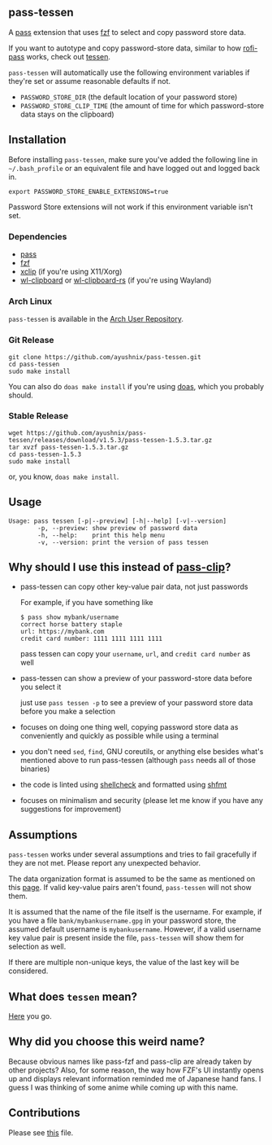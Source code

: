 ## pass-tessen

A [pass](https://www.passwordstore.org/) extension that uses [fzf](https://github.com/junegunn/fzf)
to select and copy password store data.

If you want to autotype and copy password-store data, similar to how
[rofi-pass](https://github.com/carnager/rofi-pass) works, check out
[tessen](https://github.com/ayushnix/tessen).

`pass-tessen` will automatically use the following environment variables if they're set or assume
reasonable defaults if not.

- `PASSWORD_STORE_DIR` (the default location of your password store)
- `PASSWORD_STORE_CLIP_TIME` (the amount of time for which password-store data stays on the
  clipboard)

## Installation

Before installing `pass-tessen`, make sure you've added the following line in `~/.bash_profile` or
an equivalent file and have logged out and logged back in.

```
export PASSWORD_STORE_ENABLE_EXTENSIONS=true
```

Password Store extensions will not work if this environment variable isn't set.

### Dependencies

- [pass](https://git.zx2c4.com/password-store/)
- [fzf](https://github.com/junegunn/fzf)
- [xclip](https://github.com/astrand/xclip) (if you're using X11/Xorg)
- [wl-clipboard](https://github.com/bugaevc/wl-clipboard) or
  [wl-clipboard-rs](https://github.com/YaLTeR/wl-clipboard-rs) (if you're using Wayland)

### Arch Linux

`pass-tessen` is available in the [Arch User
Repository](https://aur.archlinux.org/packages/pass-tessen/).

### Git Release

```
git clone https://github.com/ayushnix/pass-tessen.git
cd pass-tessen
sudo make install
```

You can also do `doas make install` if you're using [doas](https://github.com/Duncaen/OpenDoas),
which you probably should.

### Stable Release

```
wget https://github.com/ayushnix/pass-tessen/releases/download/v1.5.3/pass-tessen-1.5.3.tar.gz
tar xvzf pass-tessen-1.5.3.tar.gz
cd pass-tessen-1.5.3
sudo make install
```

or, you know, `doas make install`.

## Usage

```
Usage: pass tessen [-p|--preview] [-h|--help] [-v|--version]
        -p, --preview: show preview of password data
        -h, --help:    print this help menu
        -v, --version: print the version of pass tessen
```

## Why should I use this instead of [pass-clip](https://github.com/ibizaman/pass-clip)?

- pass-tessen can copy other key-value pair data, not just passwords

  For example, if you have something like

  ```
  $ pass show mybank/username
  correct horse battery staple
  url: https://mybank.com
  credit card number: 1111 1111 1111 1111
  ```

  pass tessen can copy your `username`, `url`, and `credit card number` as well

- pass-tessen can show a preview of your password-store data before you select it

  just use `pass tessen -p` to see a preview of your password store data before you make a selection
- focuses on doing one thing well, copying password store data as conveniently and quickly as
  possible while using a terminal
- you don't need `sed`, `find`, GNU coreutils, or anything else besides what's mentioned above to
  run pass-tessen (although `pass` needs all of those binaries)
- the code is linted using [shellcheck](https://github.com/koalaman/shellcheck) and formatted using
  [shfmt](https://github.com/mvdan/sh)
- focuses on minimalism and security (please let me know if you have any suggestions for
  improvement)

## Assumptions

`pass-tessen` works under several assumptions and tries to fail gracefully if they are not met.
Please report any unexpected behavior.

The data organization format is assumed to be the same as mentioned on this
[page](https://www.passwordstore.org/). If valid key-value pairs aren't found, `pass-tessen` will
not show them.

It is assumed that the name of the file itself is the username. For example, if you have a file
`bank/mybankusername.gpg` in your password store, the assumed default username is `mybankusername`.
However, if a valid username key value pair is present inside the file, `pass-tessen` will show them
for selection as well.

If there are multiple non-unique keys, the value of the last key will be considered.

## What does `tessen` mean?

[Here](https://en.wikipedia.org/wiki/Japanese_war_fan) you go.

## Why did you choose this weird name?

Because obvious names like pass-fzf and pass-clip are already taken by other projects? Also, for
some reason, the way how FZF's UI instantly opens up and displays relevant information reminded me
of Japanese hand fans. I guess I was thinking of some anime while coming up with this name.

## Contributions

Please see [this](https://github.com/ayushnix/pass-tessen/blob/master/CONTRIBUTING.md) file.
